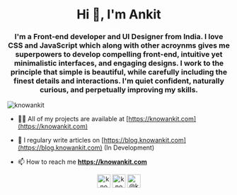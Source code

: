 <h1 align="center">Hi 👋, I'm Ankit</h1>
<h3 align="center">I'm a Front-end developer and UI Designer from India. I love CSS and JavaScript which along with other acroynms gives me superpowers to develop compelling front-end, intuitive yet minimalistic interfaces, and engaging designs. I work to the principle that simple is beautiful, while carefully including the finest details and interactions. I'm quiet confident, naturally curious, and perpetually improving my skills.</h3>

<p align="left"> <img src="https://komarev.com/ghpvc/?username=knowankit" alt="knowankit" /> </p>

- 👨‍💻 All of my projects are available at [https://knowankit.com](https://knowankit.com)

- 📝 I regulary write articles on [https://blog.knowankit.com](https://blog.knowankit.com) (In Development)

- 📫 How to reach me **https://knowankit.com**

<p align="center">
<a href="https://linkedin.com/in/knowankit" target="blank"><img align="center" src="https://cdn.jsdelivr.net/npm/simple-icons@3.0.1/icons/linkedin.svg" alt="knowankit" height="30" width="30" /></a>
<a href="https://instagram.com/knowankit" target="blank"><img align="center" src="https://cdn.jsdelivr.net/npm/simple-icons@3.0.1/icons/instagram.svg" alt="knowankit" height="30" width="30" /></a>
<a href="https://medium.com/@knowankit" target="blank"><img align="center" src="https://cdn.jsdelivr.net/npm/simple-icons@3.0.1/icons/medium.svg" alt="@knowankit" height="30" width="30" /></a>
</p>
